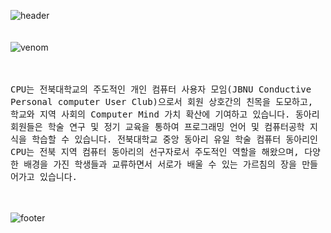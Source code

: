 
![header](https://capsule-render.vercel.app/api?type=waving&color=457D58&height=200&fontSize=90&fontColor=ffffff)
<br/>
<br/>
<br/>
![venom](https://capsule-render.vercel.app/api?type=venom&height=200&text=JBNU%20CPU&fontSize=70&color=0:457D58,100:588beb&stroke=457D58)
<br/>
<br/>
<br/>
<p align="left">
  <samp> CPU는 전북대학교의 주도적인 개인 컴퓨터 사용자 모임(JBNU Conductive Personal computer User Club)으로서 회원 상호간의 친목을 도모하고, 학교와 지역 사회의 Computer Mind 가치 확산에 기여하고 있습니다. 동아리 회원들은 학술 연구 및 정기 교육을 통하여 프로그래밍 언어 및 컴퓨터공학 지식을 학습할 수 있습니다. 전북대학교 중앙 동아리 유일 학술 컴퓨터 동아리인 CPU는 전북 지역 컴퓨터 동아리의 선구자로서 주도적인 역할을 해왔으며, 다양한 배경을 가진 학생들과 교류하면서 서로가 배울 수 있는 가르침의 장을 만들어가고 있습니다.
  </samp>
<br/>
<br/>  
<br/>  


![footer](https://capsule-render.vercel.app/api?section=footer&type=waving&color=457D58)
